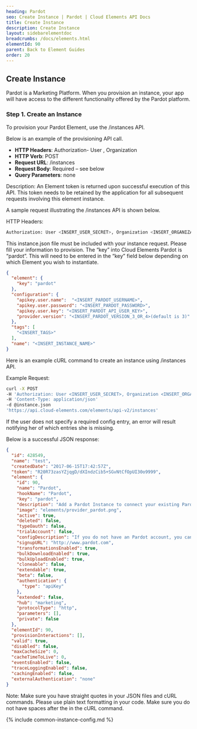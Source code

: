 ```yaml
---
heading: Pardot
seo: Create Instance | Pardot | Cloud Elements API Docs
title: Create Instance
description: Create Instance
layout: sidebarelementdoc
breadcrumbs: /docs/elements.html
elementId: 90
parent: Back to Element Guides
order: 20
---
```


## Create Instance

Pardot is a Marketing Platform. When you provision an instance, your app will have access to the different functionality offered by the Pardot platform.

### Step 1. Create an Instance

To provision your Pardot Element, use the /instances API.

Below is an example of the provisioning API call.

* __HTTP Headers__: Authorization- User <user secret>, Organization <organization secret>
* __HTTP Verb__: POST
* __Request URL__: /instances
* __Request Body__: Required – see below
* __Query Parameters__: none

Description: An Element token is returned upon successful execution of this API. This token needs to be retained by the application for all subsequent requests involving this element instance.

A sample request illustrating the /instances API is shown below.

HTTP Headers:

```bash
Authorization: User <INSERT_USER_SECRET>, Organization <INSERT_ORGANIZATION_SECRET>

```
This instance.json file must be included with your instance request.  Please fill your information to provision.  The “key” into Cloud Elements Pardot is “pardot”.  This will need to be entered in the “key” field below depending on which Element you wish to instantiate.

```JSON
{
  "element": {
    "key": "pardot"
  },
  "configuration": {
    "apikey.user.name":  "<INSERT_PARDOT_USERNAME>",
    "apikey.user.password": "<INSERT_PARDOT_PASSWORD>",
    "apikey.user.key": "<INSERT_PARDOT_API_USER_KEY>",
    "provider.version": "<INSERT_PARDOT_VERSION_3_OR_4>(default is 3)"
  },
  "tags": [
    "<INSERT_TAGS>"
  ],
  "name": "<INSERT_INSTANCE_NAME>"
}
```

Here is an example cURL command to create an instance using /instances API.

Example Request:

```bash
curl -X POST
-H 'Authorization: User <INSERT_USER_SECRET>, Organization <INSERT_ORGANIZATION_SECRET>'
-H 'Content-Type: application/json'
-d @instance.json
'https://api.cloud-elements.com/elements/api-v2/instances'
```

If the user does not specify a required config entry, an error will result notifying her of which entries she is missing.

Below is a successful JSON response:

```JSON
{
  "id": 428549,
  "name": "test",
  "createdDate": "2017-06-15T17:42:57Z",
  "token": "R20R73zasYZjqgD/dXIndzCib5+SGvNtCfOpUI30o9999",
  "element": {
    "id": 90,
    "name": "Pardot",
    "hookName": "Pardot",
    "key": "pardot",
    "description": "Add a Pardot Instance to connect your existing Pardot account to the Marketing Hub, allowing you to manage accounts, campaigns, contacts, leads etc. across multiple Marketing Elements. You will need your Pardot account information to add an instance.",
    "image": "elements/provider_pardot.png",
    "active": true,
    "deleted": false,
    "typeOauth": false,
    "trialAccount": false,
    "configDescription": "If you do not have an Pardot account, you can create one at <a href=\"http://www.pardot.com target=\"_blank\">Pardot Signup</a>",
    "signupURL": "http://www.pardot.com",
    "transformationsEnabled": true,
    "bulkDownloadEnabled": true,
    "bulkUploadEnabled": true,
    "cloneable": false,
    "extendable": true,
    "beta": false,
    "authentication": {
      "type": "apiKey"
    },
    "extended": false,
    "hub": "marketing",
    "protocolType": "http",
    "parameters": [],
    "private": false
  },
  "elementId": 90,
  "provisionInteractions": [],
  "valid": true,
  "disabled": false,
  "maxCacheSize": 0,
  "cacheTimeToLive": 0,
  "eventsEnabled": false,
  "traceLoggingEnabled": false,
  "cachingEnabled": false,
  "externalAuthentication": "none"
}
```

Note:  Make sure you have straight quotes in your JSON files and cURL commands.  Please use plain text formatting in your code.  Make sure you do not have spaces after the in the cURL command.

{% include common-instance-config.md %}

